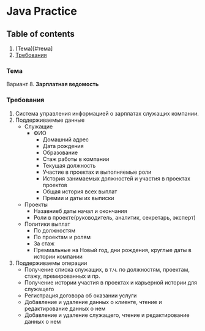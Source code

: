# Java Practice

## Table of contents

1. (Тема)[#тема]
2. [Требования](#требования)

### Тема

Вариант 8. **Зарплатная ведомость**

### Требования

1. Система управления информацией о зарплатах служащих компании.
2. Поддерживаемые данные
	* Служащие
		- ФИО
        	- Домашний адрес
        	- Дата рождения
        	- Образование
        	- Стаж работы в компании
        	- Текущая должность
        	- Участие в проектах и выполняемые роли
        	- История занимаемых должностей и участия в проектах проектов
        	- Общая история всех выплат
        	- Премии и даты их выписки
	* Проекты
		- Назавниеб даты начал и окончания
		- Роли в проекте(руководитель, аналитик, секретарь, эксперт)
	* Политики выплат
		- По должностям
		- По проектам и ролям
		- За стаж
		- Премиальные на Новый год, дни рождения, круглые даты в истории компании
3. Поддерживаемы операции
	* Получение списка служащих, в т.ч. по должностям, проектам, стажу, премированных и пр.
	* Получение истории участия в проектах и карьерной истории для служащего
	* Регистрация договора об оказании услуги
	* Добавление и удаление данных о клиенте, чтение и редактирование данных о нем
	* Добавление и удаление служащего, чтение и редактирование данных о нем

